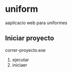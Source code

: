# uniform
aaplicacio web para uniformes
## Iniciar proyecto
correr-proyecto.exe
1. ejecutar
2. iniciaer
